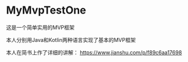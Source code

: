# MyMvpTestOne
这是一个简单实用的MVP框架

本人分别用Java和Kotlin两种语言实现了基本的MVP框架

本人在简书上作了详细的讲解：
https://www.jianshu.com/p/f89c6aa17698

